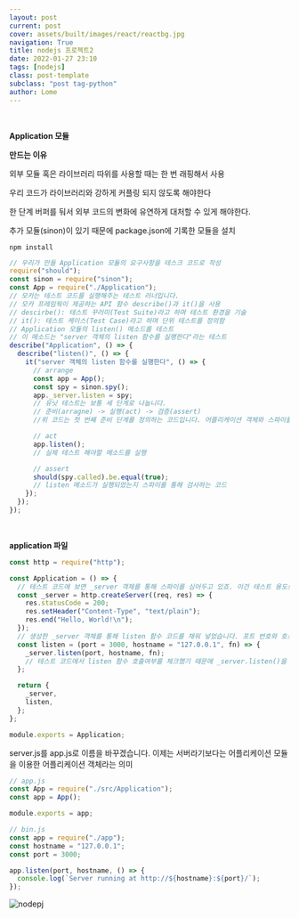 ```yaml
---
layout: post
current: post
cover: assets/built/images/react/reactbg.jpg
navigation: True
title: nodejs 프로젝트2
date: 2022-01-27 23:10
tags: [nodejs]
class: post-template
subclass: "post tag-python"
author: Lome
---
```


<span></span>

<br>

<strong class="subtitle_fontAwesome">Application 모듈</strong>

<strong class="subtitle2_fontAwesome">만드는 이유</strong>

외부 모듈 혹은 라이브러리 따위를 사용할 때는 한 번 래핑해서 사용

우리 코드가 라이브러리와 강하게 커플링 되지 않도록 해야한다

한 단계 버퍼를 둬서 외부 코드의 변화에 유연하게 대처할 수 있게 해야한다.

추가 모듈(sinon)이 있기 때문에 package.json에 기록한 모듈을 설치

```
npm install
```

```javascript
// 우리가 만들 Application 모듈의 요구사항을 테스크 코드로 작성
require("should");
const sinon = require("sinon");
const App = require("./Application");
// 모카는 테스트 코드를 실행해주는 테스트 러너입니다.
// 모카 프레임웍이 제공하는 API 함수 describe()과 it()을 사용
// descirbe(): 테스트 꾸러미(Test Suite)라고 하며 테스트 환경을 기술
// it(): 테스트 케이스(Test Case)라고 하며 단위 테스트를 정의함
// Application 모듈의 listen() 메소드를 테스트
// 이 메소드는 "server 객체의 listen 함수를 실행한다"라는 테스트
describe("Application", () => {
  describe("listen()", () => {
    it("server 객체의 listen 함수를 실행한다", () => {
      // arrange
      const app = App();
      const spy = sinon.spy();
      app._server.listen = spy;
      // 유닛 테스트는 보통 세 단계로 나눕니다.
      // 준비(arragne) -> 실행(act) -> 검증(assert)
      //위 코드는 첫 번째 준비 단계를 정의하는 코드입니다. 어플리케이션 객체와 스파이를 만들었습니다. 그리고 app._server 객체의 listen 속성에 스파이를 심어 두었죠. 스파이를 심은 이유는 검증할때 listen 함수가 호출되었지는 스파이로 확인하기 위해서 입니다.

      // act
      app.listen();
      // 실제 테스트 해야할 메소드를 실행

      // assert
      should(spy.called).be.equal(true);
      // listen 메소드가 실행되었는지 스파이를 통해 검사하는 코드
    });
  });
});
```

<br>

<strong class="subtitle2_fontAwesome">application 파일</strong>

```javascript
const http = require("http");

const Application = () => {
  // 테스트 코드에 보면 _server 객체를 통해 스파이를 심어두고 있죠. 이건 테스트 용도로 노출하는 것이라 변수 이름 앞에 언더스코어(_)
  const _server = http.createServer((req, res) => {
    res.statusCode = 200;
    res.setHeader("Content-Type", "text/plain");
    res.end("Hello, World!\n");
  });
  // 생성한 _server 객체를 통해 listen 함수 코드를 채워 넣었습니다. 포트 번호와 호스트명 기본 인자값을 설정해서 방어 코드를 만듬
  const listen = (port = 3000, hostname = "127.0.0.1", fn) => {
    _server.listen(port, hostname, fn);
    // 테스트 코드에서 listen 함수 호출여부를 체크했기 때문에 _server.listen()을 호출
  };

  return {
    _server,
    listen,
  };
};

module.exports = Application;
```

server.js를 app.js로 이름을 바꾸겠습니다. 이제는 서버라기보다는 어플리케이션 모듈을 이용한 어플리케이션 객체라는 의미

```javascript
// app.js
const App = require("./src/Application");
const app = App();

module.exports = app;

// bin.js
const app = require("./app");
const hostname = "127.0.0.1";
const port = 3000;

app.listen(port, hostname, () => {
  console.log(`Server running at http://${hostname}:${port}/`);
});
```

![nodepj](assets/built/images/nodejs/nodeproject2.JPG)
